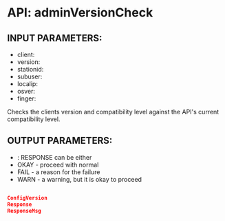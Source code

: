 # API: adminVersionCheck




## INPUT PARAMETERS: ##
  * client: 
  * version: 
  * stationid: 
  * subuser: 
  * localip: 
  * osver: 
  * finger: 

Checks the clients version and compatibility level against the API's current compatibility level.

## OUTPUT PARAMETERS: ##
  * : 
RESPONSE can be either
* OKAY - proceed with normal
* FAIL - a reason for the failure
* WARN - a warning, but it is okay to proceed


```json

ConfigVersion
Response
ResponseMsg
```
